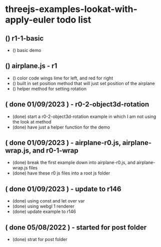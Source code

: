 # threejs-examples-lookat-with-apply-euler todo list

## () r1-1-basic
* () basic demo

## () airplane.js - r1
* () color code wings lime for left, and red for right
* () built in set position method that will just set position of the airplane
* () helper method for setting rotation

## ( done 01/09/2023 ) - r0-2-object3d-rotation
* (done) start a r0-2-object3d-rotation example in which I am not using the look at method
* (done) have just a helper function for the demo

## ( done 01/09/2023 ) - airplane-r0.js, airplane-wrap.js, and r0-1-wrap
* (done) break the first example down into airplane-r0.js, and airplane-wrap.js files
* (done) have these r0 js files into a root js folder

## ( done 01/09/2023 ) - update to r146
* (done) using const and let over var
* (done) using webgl 1 renderer
* (done) update example to r146

## ( done 05/08/2022 ) - started for post folder
* (done) strat for post folder
